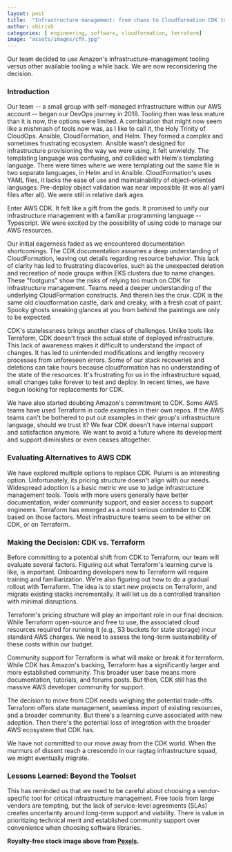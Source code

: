 ```yaml
---
layout: post
title:  "Infrastructure management: from chaos to Cloudformation CDK to confusion"
author: shirish
categories: [ engineering, software, cloudformation, terraform]
image: "assets/images/cfn.jpg"
---
```

Our team decided to use Amazon's infrastructure-management tooling versus other available tooling a while back. We are now reconsidering the decision.

### Introduction

Our team -- a small group with self-managed infrastructure within our AWS account -- began our DevOps journey in 2018. Tooling then was less mature than it is now, the options were limited. A combination that might now seem like a mishmash of tools now was, as I like to call it, the Holy Trinity of CloudOps. Ansible, CloudFormation, and Helm. They formed a complex and sometimes frustrating ecosystem. Ansible wasn't designed for infrastructure provisioning the way we were using, it felt unwieldy. The templating language was confusing, and  collided with Helm's templating language. There were times where we were templating out the same file in two separate languages, in Helm and in Ansible. CloudFormation's uses YAML files, it lacks the ease of use and maintainability of object-oriented languages. Pre-deploy object validation was near impossible (it was all yaml files after all). We were still in relative dark ages.

Enter AWS CDK. It felt like a gift from the gods. It promised to unify our infrastructure management with a familiar programming language -- Typescript. We were excited by the possibility of using code to manage our AWS resources.

Our initial eagerness faded as we encountered documentation shortcomings. The CDK documentation  assumes a deep understanding of CloudFormation, leaving out details regarding resource behavior. This lack of clarity has led to frustrating discoveries, such as the unexpected deletion and recreation of node groups within EKS clusters due to name changes. These "footguns" show the risks of relying too much on CDK for infrastructure management. Teams need a deeper understanding of the underlying CloudFormation constructs. And therein lies the crux. CDK is the same old cloudformation castle, dark and creaky, with a fresh coat of paint. Spooky ghosts sneaking glances at you from behind the paintings are only to be expected.

CDK's statelessness brings another class of challenges. Unlike tools like Terraform, CDK doesn't track the actual state of deployed infrastructure. This lack of awareness makes it difficult to understand the impact of changes. It has led to unintended modifications and lengthy recovery processes from unforeseen errors. Some of our stack recoveries and deletions can take hours because cloudformation has no understanding of the state of the resources. It's  frustrating for us in the infrastructure squad, small changes take forever to test and deploy. In recent times, we have begun looking for replacements for CDK.

We have also started doubting Amazon's commitment to CDK. Some AWS teams have used Terraform in code examples in their own repos. If the AWS teams can't be bothered to put out examples in their group's infrastructure language, should we trust it? We fear CDK doesn't have internal support and satisfaction anymore. We want to avoid a future where its development and support diminishes or even ceases altogether.

### Evaluating Alternatives to AWS CDK

We have explored multiple options to replace CDK. Pulumi is an interesting option. Unfortunately, its pricing structure doesn't align with our needs. Widespread adoption is a basic metric we use to judge infrastructure management tools. Tools with more users generally have better documentation, wider community support, and easier access to support engineers. Terraform has emerged as a most serious contender to CDK based on those factors. Most infrastructure teams seem to be either on CDK, or on Terraform.

### Making the Decision: CDK vs. Terraform

Before committing to a potential shift from CDK to Terraform, our team will evaluate several factors. Figuring out what Terraform's learning curve is like, is important. Onboarding developers new to Terraform will require training and familiarization. We're also figuring out how to do a gradual rollout with Terraform. The idea is to start new projects on Terraform, and migrate existing stacks incrementally. It will let us do a controlled transition with minimal disruptions.

Terraform's pricing structure will play an important role in our final decision. While Terraform open-source and free to use, the associated cloud resources required for running it (e.g., S3 buckets for state storage) incur standard AWS charges. We need to assess the long-term sustainability of these costs within our budget.

Community support for Terraform is what will make or break it for terraform. While CDK has Amazon's backing, Terraform has a significantly larger and more established community. This broader user base means more documentation, tutorials, and forums posts. But then, CDK still has the massive AWS developer community for support.

The decision to move from CDK needs weighing the potential trade-offs. Terraform offers state management, seamless import of existing resources, and a broader community. But there's a learning curve associated with new adoption. Then there's the potential loss of integration with the broader AWS ecosystem that CDK has.

We have not committed to our move away from the CDK world. When the murmurs of dissent reach a crescendo in our ragtag infrastructure squad, we might eventually migrate.

### Lessons Learned: Beyond the Toolset

This has reminded us that we need to be careful about choosing a vendor-specific tool for critical infrastructure management. Free tools from large vendors are tempting, but the lack of service-level agreements (SLAs) creates uncertainty around long-term support and viability. There is value in prioritizing technical merit and established community support over convenience when choosing software libraries.

__Royalty-free stock image above from [Pexels](https://www.pexels.com/).__